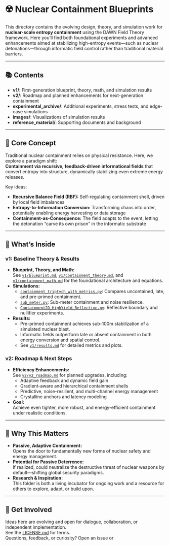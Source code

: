 # ☢️ Nuclear Containment Blueprints

This directory contains the evolving design, theory, and simulation work for **nuclear-scale entropy containment** using the DAWN Field Theory framework. Here you’ll find both foundational experiments and advanced enhancements aimed at stabilizing high-entropy events—such as nuclear detonations—through informatic field control rather than traditional material barriers.

---

## 📚 Contents

- **v1/**: First-generation blueprint, theory, math, and simulation results
- **v2/**: Roadmap and planned enhancements for next-generation containment
- **experimental_archive/**: Additional experiments, stress tests, and edge-case simulations
- **images/**: Visualizations of simulation results
- **reference_material/**: Supporting documents and background

---

## 🧬 Core Concept

Traditional nuclear containment relies on physical resistance. Here, we explore a paradigm shift:  
**Containment via recursive, feedback-driven informational fields** that convert entropy into structure, dynamically stabilizing even extreme energy releases.

Key ideas:
- **Recursive Balance Field (RBF):** Self-regulating containment shell, driven by local field imbalances
- **Entropy-to-Information Conversion:** Transforming chaos into order, potentially enabling energy harvesting or data storage
- **Containment-as-Consequence:** The field adapts to the event, letting the detonation “carve its own prison” in the informatic substrate

---

## 🧪 What’s Inside

### v1: Baseline Theory & Results

- **Blueprint, Theory, and Math:**  
  See [`v1/blueprint.md`](v1/blueprint.md), [`v1/containment_theory.md`](v1/containment_theory.md), and [`v1/containment_math.md`](v1/containment_math.md) for the foundational architecture and equations.
- **Simulations:**  
  - [`containment_triptych_with_metrics.py`](v1/containment_triptych_with_metrics.py): Compares uncontained, late, and pre-primed containment.
  - [`sub_meter.py`](v1/experimental_archive/sub_meter.py): Sub-meter containment and noise resilience.
  - [`Containment2D_HighYield_Reflective.py`](v1/experimental_archive/Containment2D_HighYield_Reflective.py): Reflective boundary and nullifier experiments.
- **Results:**  
  - Pre-primed containment achieves sub-100m stabilization of a simulated nuclear blast.
  - Informatic fields outperform late or absent containment in both energy conversion and spatial control.
  - See [`v1/results.md`](v1/results.md) for detailed metrics and plots.

### v2: Roadmap & Next Steps

- **Efficiency Enhancements:**  
  See [`v2/v2_roadmap.md`](v2/v2_roadmap.md) for planned upgrades, including:
  - Adaptive feedback and dynamic field gain
  - Gradient-aware and hierarchical containment shells
  - Predictive, noise-resilient, and multi-channel energy management
  - Crystalline anchors and latency modeling
- **Goal:**  
  Achieve even tighter, more robust, and energy-efficient containment under realistic conditions.

---

## 🚀 Why This Matters

- **Passive, Adaptive Containment:**  
  Opens the door to fundamentally new forms of nuclear safety and energy management.
- **Potential for Passive Deterrence:**  
  If realized, could neutralize the destructive threat of nuclear weapons by default—shifting global security paradigms.
- **Research & Inspiration:**  
  This folder is both a living incubator for ongoing work and a resource for others to explore, adapt, or build upon.

---

## 🤝 Get Involved

Ideas here are evolving and open for dialogue, collaboration, or independent implementation.  
See the [LICENSE.md](../LICENSE.md) for terms.  
Questions, feedback, or curiosity? Open an issue or